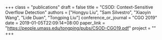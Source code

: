 +++
class = "publications"
draft = false
title = "CSOD: Context-Sensitive Overflow Detection"
authors = ["Hongyu Liu", "Sam Silvestro", "Xiaoyin Wang", "Lide Duan", "Tongping Liu"]
conference_or_journal = "CGO 2019"
date = 2019-01-05T22:09:14+08:00
paper_link = "https://people.umass.edu/tongping/pubs/CSOD-CGO19.pdf"
project = ""
+++

